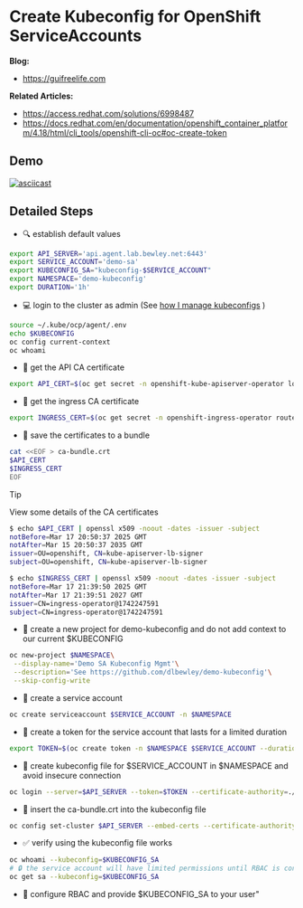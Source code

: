
# Create Kubeconfig for OpenShift ServiceAccounts

**Blog:**
* https://guifreelife.com

**Related Articles:**
* https://access.redhat.com/solutions/6998487
* https://docs.redhat.com/en/documentation/openshift_container_platform/4.18/html/cli_tools/openshift-cli-oc#oc-create-token

## Demo

[![asciicast](https://asciinema.org/a/713156.svg)](https://asciinema.org/a/713156)

## Detailed Steps

* 🔍 establish default values

```bash
export API_SERVER='api.agent.lab.bewley.net:6443'
export SERVICE_ACCOUNT='demo-sa'
export KUBECONFIG_SA="kubeconfig-$SERVICE_ACCOUNT"
export NAMESPACE='demo-kubeconfig'
export DURATION='1h'
```

* 💻 login to the cluster as admin (See [how I manage kubeconfigs](https://guifreelife.com/blog/2023/09/22/Storing-OpenShift-Credentials-with-1Password/) )

```bash
source ~/.kube/ocp/agent/.env
echo $KUBECONFIG
oc config current-context
oc whoami
```

* 🔑 get the API CA certificate
```bash
export API_CERT=$(oc get secret -n openshift-kube-apiserver-operator loadbalancer-serving-signer -o jsonpath='{.data.tls\.crt}' | base64 -d)
```

* 🔑 get the ingress CA certificate
```bash
export INGRESS_CERT=$(oc get secret -n openshift-ingress-operator router-ca -o jsonpath='{.data.tls\.crt}' | base64 -d)
```

* 🔑 save the certificates to a bundle
```bash
cat <<EOF > ca-bundle.crt
$API_CERT
$INGRESS_CERT
EOF
```

> [!TIP] 
> View some details of the CA certificates
> ```bash
> $ echo $API_CERT | openssl x509 -noout -dates -issuer -subject
> notBefore=Mar 17 20:50:37 2025 GMT
> notAfter=Mar 15 20:50:37 2035 GMT
> issuer=OU=openshift, CN=kube-apiserver-lb-signer
> subject=OU=openshift, CN=kube-apiserver-lb-signer
> 
> $ echo $INGRESS_CERT | openssl x509 -noout -dates -issuer -subject 
> notBefore=Mar 17 21:39:50 2025 GMT
> notAfter=Mar 17 21:39:51 2027 GMT
> issuer=CN=ingress-operator@1742247591
> subject=CN=ingress-operator@1742247591
> ```

* 🔧 create a new project for demo-kubeconfig and do not add context to our current $KUBECONFIG
```bash
oc new-project $NAMESPACE\
 --display-name='Demo SA Kubeconfig Mgmt'\
 --description='See https://github.com/dlbewley/demo-kubeconfig'\
 --skip-config-write
```

* 🤖 create a service account
```bash
oc create serviceaccount $SERVICE_ACCOUNT -n $NAMESPACE
```

* 🔑 create a token for the service account that lasts for a limited duration
```bash
export TOKEN=$(oc create token -n $NAMESPACE $SERVICE_ACCOUNT --duration=$DURATION)
```

* 🔧 create kubeconfig file for $SERVICE_ACCOUNT in $NAMESPACE and avoid insecure connection
```bash
oc login --server=$API_SERVER --token=$TOKEN --certificate-authority=./ca-bundle.crt --kubeconfig=$KUBECONFIG_SA
```

* 🔑 insert the ca-bundle.crt into the kubeconfig file
```bash
oc config set-cluster $API_SERVER --embed-certs --certificate-authority=./ca-bundle.crt --server https://$API_SERVER --kubeconfig="$KUBECONFIG_SA"
```

* ✅ verify using the kubeconfig file works
```bash
oc whoami --kubeconfig=$KUBECONFIG_SA
# 🔒 the service account will have limited permissions until RBAC is configured"
oc get sa --kubeconfig=$KUBECONFIG_SA
```

* 🎉 configure RBAC and provide $KUBECONFIG_SA to your user"

